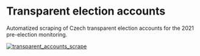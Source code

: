 # Transparent election accounts
Automatized scraping of Czech transparent election accounts for the 2021 pre-election monitoring.

[![transparent_accounts_scrape](https://github.com/opop999/transparent_election_accounts/actions/workflows/main.yml/badge.svg)](https://github.com/opop999/transparent_election_accounts/actions/workflows/main.yml)

